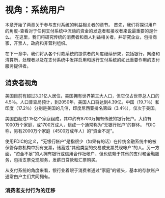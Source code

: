 # 视角：系统用户

本章开始了两章关于参与支付系统的利益相关者的章节。 首先，我们将探讨用户的角度-查看对于任何支付系统中流动的资金的发送者和接收者来说最重要的是什么。 在这里，我们将研究传统的消费者和商人利益相关者，并研究企业，包括商家，开票人，政府和非营利组织。

在下一章中，我们将从各个付款系统的提供者的角度继续研究，包括银行，网络和清算所，处理者以及在支付系统中发挥启用和运行支付系统的如此重要作用的支付服务提供者。

## 消费者视角

美国目前有超过3.21亿人居住，美国拥有世界第三大人口，但它仅占世界总人口的4.5％。人口普查局预计，到2050年，美国人口将达到4.39亿。中国（19.7％）和印度（17.2％）分别是美国的几倍，印度尼西亚排名第四（3.4％），仅次于美国。

美国由超过1.15亿个家庭组成，其中约有8700万拥有传统的银行帐户。大约有1000万个家庭，或1700万成人，组成一个通常称为“无银行账户”的群体。 FDIC称，另有2000万个家庭（4500万成年人）的“资金不足”。

使用FDIC的定义，“无银行帐户”是指很少（如果有的话）在传统金融系统中的被保管存款机构中拥有支票，储蓄或“其他类型的交易或支票兑现帐户”的人。另一方面，“资金不足”的人拥有银行或信用合作社帐户，但也依赖于其他的支付和金融服务，包括支票兑现服务，发薪日贷款和汇票购买。

从支付系统的角度来看，银行业着眼于消费者通过“家庭”的镜头，基本的存款账户通常由户主们共同拥有。

### 消费者支付行为的迁移

